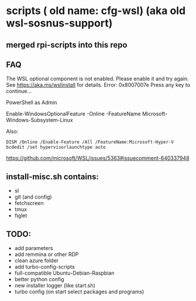 # scripts ( old name: cfg-wsl) (aka old wsl-sosnus-support)

## merged rpi-scripts into this repo
## FAQ

The WSL optional component is not enabled. Please enable it and try again.
See https://aka.ms/wslinstall for details.
Error: 0x8007007e
Press any key to continue...

PowerShell as Admin

Enable-WindowsOptionalFeature -Online -FeatureName Microsoft-Windows-Subsystem-Linux

Also:

`DISM /Online /Enable-Feature /All /FeatureName:Microsoft-Hyper-V`
`bcdedit /set hypervisorlaunchtype auto`

https://github.com/microsoft/WSL/issues/5363#issuecomment-640337948



## install-misc.sh contains:
* sl
* git (and config)
* fetchscreen
* tmux
* figlet

## TODO:
* add parameters
* add remmina or other RDP
* clean azure folder
* add turbo-config-scripts
* full-compatible Ubuntu-Debian-Raspbian
* better python config
* new installer logger (like start.sh)
* turbo config (on start select packages and programs)
